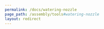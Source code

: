 ```yaml
---
permalink: /docs/watering-nozzle
page_path: /assembly/tools#watering-nozzle
layout: redirect
---
```


